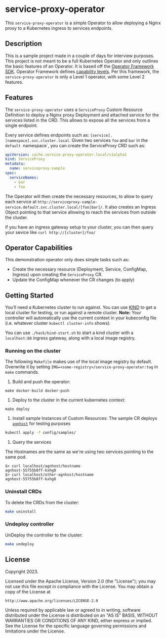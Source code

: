 # service-proxy-operator
This `service-proxy-operator` is a simple Operator to allow deploying a Nginx proxy to a Kubernetes ingress to services endpoints.

## Description
This is a sample project made in a couple of days for interview purposes.
This project is not meant to be a full Kubernetes Operator and only outlines the basic features of an Operator. It is
based off the [Operator Framework SDK](https://operatorframework.io). Operator Framework defines [capability levels](https://operatorframework.io/operator-capabilities/).
Per this framework, the `service-proxy-operator` is only a Level 1 operator, with some Level 2 features.

## Features
The `service-proxy-operator` uses a `ServiceProxy` Custom Resource Definition to deploy a Nginx proxy Deployment and attached service for the services listed in the CRD.
This allows to expose all the services from a single endpoint.

Every service defines endpoints such as: `[service].[namespace].svc.cluster.local`. Given two services `foo` and `bar` in the `default `namespace`,
you can create the ServiceProxy CRD such as:
```yaml
apiVersion: cache.service-proxy-operator.local/v1alpha1
kind: ServiceProxy
metadata:
  name: serviceproxy-sample
spec:
  serviceNames:
    - bar
    - foo
```

The Operator will then create the necessary resources, to allow to query each service at `http://serviceproxy-sample-service.default.svc.cluster.local/[foo|bar]/`.
It also creates an Ingress Object pointing to that service allowing to reach the services from outside the cluster.

If you have an ingress gateway setup to your cluster, you can then query your sevice like `curl http://[cluster]/foo/`

## Operator Capabilities
This demonstration operator only does simple tasks such as:
- Create the necessary resource (Deployment, Service, ConfigMap, Ingress) upon creating the `ServiceProxy` CR.
- Update the ConfigMap whenever the CR changes (to apply)

## Getting Started
You’ll need a Kubernetes cluster to run against. You can use [KIND](https://sigs.k8s.io/kind) to get a local cluster for testing, or run against a remote cluster.
**Note:** Your controller will automatically use the current context in your kubeconfig file (i.e. whatever cluster `kubectl cluster-info` shows).

You can use `./hack/kind-start.sh` to start a kind cluster with a `localhost:80` ingress gateway, along with a local image registry.
### Running on the cluster
The following `Makefile` makes use of the local image registry by default. Overwrite it by setting `IMG=<some-registry>/service-proxy-operator:tag` in `make` commands.
1. Build and push the operator:
```shell
make docker-build docker-push
```
1. Deploy to the cluster in the current kubernetes context:
```shell
make deploy
```
1. Install sample Instances of Custom Resources:
The sample CR deploys [`agnhost`](https://pkg.go.dev/k8s.io/kubernetes/test/images/agnhost) for testing purposes

```sh
kubectl apply -f config/samples/
```
1. Query the services

The Hostnames are the same as we're using two services pointing to the same pod.
```shell
$> curl localhost/agnhost/hostname
agnhost-55755b8ff-kxhg8
$> curl localhost/other-agnhost/hostname
agnhost-55755b8ff-kxhg8
```

### Uninstall CRDs
To delete the CRDs from the cluster:

```sh
make uninstall
```

### Undeploy controller
UnDeploy the controller to the cluster:

```sh
make undeploy
```

## License

Copyright 2023.

Licensed under the Apache License, Version 2.0 (the "License");
you may not use this file except in compliance with the License.
You may obtain a copy of the License at

    http://www.apache.org/licenses/LICENSE-2.0

Unless required by applicable law or agreed to in writing, software
distributed under the License is distributed on an "AS IS" BASIS,
WITHOUT WARRANTIES OR CONDITIONS OF ANY KIND, either express or implied.
See the License for the specific language governing permissions and
limitations under the License.

